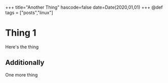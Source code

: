 +++
title="Another Thing"
hascode=false
date=Date(2020,01,01)
+++
@def tags = ["posts","linux"]

# Thing 1

Here's the thing

## Additionally

One more thing
